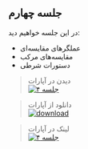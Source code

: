 ## جلسه چهارم
در این جلسه خواهیم دید:

* عملگرهای مقایسه‌ای  
* مقایسه‌های مرکب
* دستورات شرطی  


> دیدن در آپارات  
[![جلسه ۴](https://www.aparat.com/public/public/images/logo/v2/aparat_logo_fa_color_black_275x100.png)](https://www.aparat.com/video/video/embed/videohash/uxS28/vt/frame)  




> دانلود از آپارات  
[![download](https://www.aparat.com/public/public/images/logo/v2/aparat_logo_fa_color_black_275x100.png)](http://g1.asset.aparat.com/flv_video_new/4874/8a35def4f9ab6dfbb19f585c579a286f14621317-1080p.mp4)


> لینک در آپارات  
[![جلسه ۴](https://www.aparat.com/public/public/images/logo/v2/aparat_logo_fa_color_black_275x100.png)](https://www.aparat.com/v/uxS28) 

